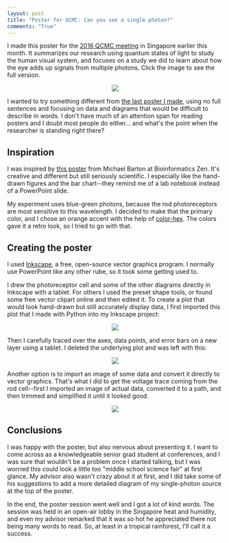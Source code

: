 ```yaml
---
layout: post
title: "Poster for QCMC: Can you see a single photon?"
comments: "True"
---
```


I made this poster for the <a href="https://qcmc.quantumlah.org/">2016 QCMC meeting</a> in Singapore earlier this month. It summarizes our research using quantum states of light to study the human visual system, and focuses on a study we did to learn about how the eye adds up signals from multiple photons. Click the image to see the full version.

<center><div class="thumbnail"><a href="{{ site.baseurl }}/public/pdf/qcmc2016.pdf"><img src="{{ site.baseurl }}/public/img/qcmc.png" class="thumbnail"></a>
</div>
</center>

I wanted to try something different from <a href="{{ site.baseurl }}/public/pdf/cqoqim2013.pdf">the last poster I made</a>, using no full sentences and focusing on data and diagrams that would be difficult to describe in words. I don't have much of an attention span for reading posters and I doubt most people do either... and what's the point when the researcher is standing right there? 

## Inspiration

I was inspired by <a href="http://www.bioinformaticszen.com/post/genotype-from-phenotype/">this poster</a> from Michael Barton at Bioinformatics Zen. It's creative and different but still seriously scientific. I especially like the hand-drawn figures and the bar chart--they remind me of a lab notebook instead of a PowerPoint slide.

My experiment uses blue-green photons, because the rod photoreceptors are most sensitive to this wavelength. I decided to make that the primary color, and I chose an orange accent with the help of <a href="http://www.color-hex.com/color/11bf9c">color-hex</a>. The colors gave it a retro look, so I tried to go with that.

## Creating the poster

I used <a href="https://inkscape.org/">Inkscape</a>, a free, open-source vector graphics program. I normally use PowerPoint like any other rube, so it took some getting used to.

I drew the photoreceptor cell and some of the other diagrams directly in Inkscape with a tablet. For others I used the preset shape tools, or found some free vector clipart online and then edited it. To create a plot that would look hand-drawn but still accurately display data, I first imported this plot that I made with Python into my Inkscape project:

<center><div class="thumbnail"><img src="{{ site.baseurl }}/public/img/plot_integration_all_volunteers.png" class="thumbnail">
</div>
</center>

Then I carefully traced over the axes, data points, and error bars on a new layer using a tablet. I deleted the underlying plot and was left with this:

<center><div class="thumbnail"><img src="{{ site.baseurl }}/public/img/plot.png" class="thumbnail">
</div>
</center>

Another option is to import an image of some data and convert it directly to vector graphics. That's what I did to get the voltage trace coming from the rod cell--first I imported an image of actual data, converted it to a path, and then trimmed and simplified it until it looked good.

<center><div class="thumbnail"><img src="{{ site.baseurl }}/public/img/rod-cell.png" class="thumbnail">
</div>
</center>

## Conclusions

I was happy with the poster, but also nervous about presenting it. I want to come across as a knowledgeable senior grad student at conferences, and I was sure that wouldn't be a problem once I started talking, but I was worried this could look a little too "middle school science fair" at first glance. My advisor also wasn't crazy about it at first, and I did take some of his suggestions to add a more detailed diagram of my single-photon source at the top of the poster.

In the end, the poster session went well and I got a lot of kind words. The session was held in an open-air lobby in the Singapore heat and humidity, and even my advisor remarked that it was so hot he appreciated there not being many words to read. So, at least in a tropical rainforest, I'll call it a success.